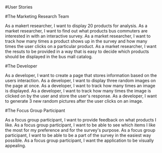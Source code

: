 #User Stories

#The Marketing Research Team

As a makert researcher, I want to display 20 products for analysis.
As a market researcher, I want to find out what products bus commuters are interested in with an interactive survey.
As a market researcher, I want to track how many times a product shows up in the survey and how many times the user clicks on a particular product.
As a market researcher, I want the resuts to be provided in a way that is easy to decide which products should be displayed in the bus mall catalog.

#The Developer

As a developer, I want to create a page that stores information based on the users interaction.
As a developer, I want to display three random images on the page at once.
As a developer, I want to track how many times an image is displayed.
As a developer, I want to track how many times the image is clicked on by the user and store the user's response.
As a developer, I want to generate 3 new random pictures after the user clicks on an image.

#The Focus Group Participant

As a focus group participant, I want to provide feedback on what products I like.
As a focus group participant, I want to be able to see which items I like the most for my preference and for the survey's purpose.
As a focus group participant, I want to be able to be a part of the survey in the easiest way possible.
As a focus group participant, I want the application to be visually appealing.
